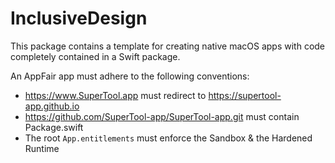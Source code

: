 # InclusiveDesign

This package contains a template for creating native macOS apps with code completely contained in a Swift package. 

An AppFair app must adhere to the following conventions:

 * https://www.SuperTool.app must redirect to https://supertool-app.github.io
 * https://github.com/SuperTool-app/SuperTool-app.git must contain Package.swift
 * The root `App.entitlements` must enforce the Sandbox & the Hardened Runtime

